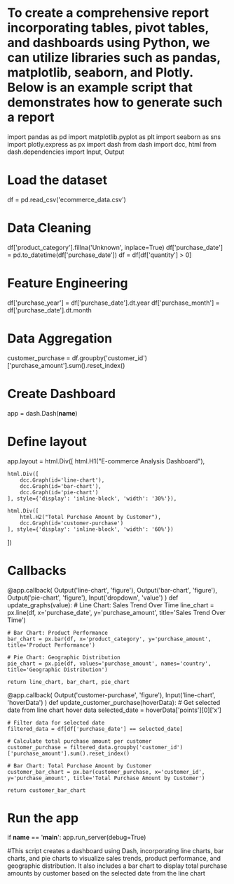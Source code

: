 # To create a comprehensive report incorporating tables, pivot tables, and dashboards using Python, we can utilize libraries such as pandas, matplotlib, seaborn, and Plotly. Below is an example script that demonstrates how to generate such a report


import pandas as pd
import matplotlib.pyplot as plt
import seaborn as sns
import plotly.express as px
import dash
from dash import dcc, html
from dash.dependencies import Input, Output

# Load the dataset
df = pd.read_csv('ecommerce_data.csv')

# Data Cleaning
df['product_category'].fillna('Unknown', inplace=True)
df['purchase_date'] = pd.to_datetime(df['purchase_date'])
df = df[df['quantity'] > 0]

# Feature Engineering
df['purchase_year'] = df['purchase_date'].dt.year
df['purchase_month'] = df['purchase_date'].dt.month

# Data Aggregation
customer_purchase = df.groupby('customer_id')['purchase_amount'].sum().reset_index()

# Create Dashboard
app = dash.Dash(__name__)

# Define layout
app.layout = html.Div([
    html.H1("E-commerce Analysis Dashboard"),
    
    html.Div([
        dcc.Graph(id='line-chart'),
        dcc.Graph(id='bar-chart'),
        dcc.Graph(id='pie-chart')
    ], style={'display': 'inline-block', 'width': '30%'}),
    
    html.Div([
        html.H2("Total Purchase Amount by Customer"),
        dcc.Graph(id='customer-purchase')
    ], style={'display': 'inline-block', 'width': '60%'})
])

# Callbacks
@app.callback(
    Output('line-chart', 'figure'),
    Output('bar-chart', 'figure'),
    Output('pie-chart', 'figure'),
    Input('dropdown', 'value')
)
def update_graphs(value):
    # Line Chart: Sales Trend Over Time
    line_chart = px.line(df, x='purchase_date', y='purchase_amount', title='Sales Trend Over Time')
    
    # Bar Chart: Product Performance
    bar_chart = px.bar(df, x='product_category', y='purchase_amount', title='Product Performance')
    
    # Pie Chart: Geographic Distribution
    pie_chart = px.pie(df, values='purchase_amount', names='country', title='Geographic Distribution')
    
    return line_chart, bar_chart, pie_chart

@app.callback(
    Output('customer-purchase', 'figure'),
    Input('line-chart', 'hoverData')
)
def update_customer_purchase(hoverData):
    # Get selected date from line chart hover data
    selected_date = hoverData['points'][0]['x']
    
    # Filter data for selected date
    filtered_data = df[df['purchase_date'] == selected_date]
    
    # Calculate total purchase amount per customer
    customer_purchase = filtered_data.groupby('customer_id')['purchase_amount'].sum().reset_index()
    
    # Bar Chart: Total Purchase Amount by Customer
    customer_bar_chart = px.bar(customer_purchase, x='customer_id', y='purchase_amount', title='Total Purchase Amount by Customer')
    
    return customer_bar_chart

# Run the app
if __name__ == '__main__':
    app.run_server(debug=True)


#This script creates a dashboard using Dash, incorporating line charts, bar charts, and pie charts to visualize sales trends, product performance, and geographic distribution. It also includes a bar chart to display total purchase amounts by customer based on the selected date from the line chart
